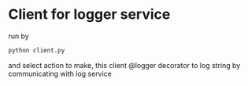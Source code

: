 # Client for logger service

run by
```python
python client.py
```
and select action to make, this client
@logger decorator to log string by communicating
with log service